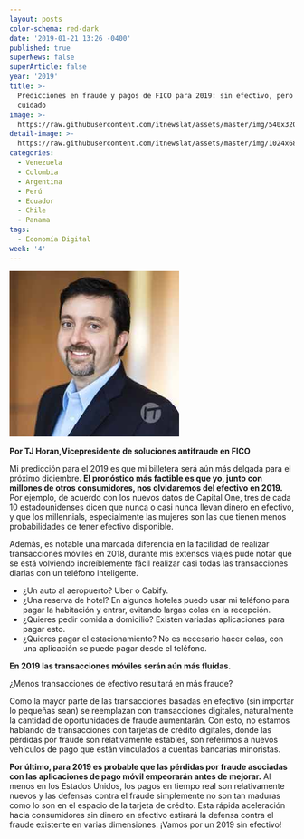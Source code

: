 ```yaml
---
layout: posts
color-schema: red-dark
date: '2019-01-21 13:26 -0400'
published: true
superNews: false
superArticle: false
year: '2019'
title: >-
  Predicciones en fraude y pagos de FICO para 2019: sin efectivo, pero con
  cuidado
image: >-
  https://raw.githubusercontent.com/itnewslat/assets/master/img/540x320/Estafas-digitales-p.jpg
detail-image: >-
  https://raw.githubusercontent.com/itnewslat/assets/master/img/1024x680/Estafas-digitales-g.jpg
categories:
  - Venezuela
  - Colombia
  - Argentina
  - Perú
  - Ecuador
  - Chile
  - Panama
tags:
  - Economía Digital
week: '4'
---
```

![](https://raw.githubusercontent.com/itnewslat/assets/master/img/300x300/TJ-Horan.jpg)

**Por TJ Horan,Vicepresidente de soluciones antifraude en FICO**

Mi predicción para el 2019 es que mi billetera será aún más delgada para el próximo diciembre. **El pronóstico más factible es que yo, junto con millones de otros consumidores, nos olvidaremos del efectivo en 2019.** Por ejemplo, de acuerdo con los nuevos datos de Capital One, tres de cada 10 estadounidenses dicen que nunca o casi nunca llevan dinero en efectivo, y que los millennials, especialmente las mujeres son las que tienen menos probabilidades de tener efectivo disponible.

Además, es notable una marcada diferencia en la facilidad de realizar transacciones móviles en 2018, durante mis extensos viajes pude notar que se está volviendo increíblemente fácil realizar casi todas las transacciones diarias con un teléfono inteligente.

- ¿Un auto al aeropuerto? Uber o Cabify. 
- ¿Una reserva de hotel? En algunos hoteles puedo usar mi teléfono para pagar la habitación y entrar, evitando largas colas en la recepción.
- ¿Quieres pedir comida a domicilio?  Existen variadas aplicaciones para pagar esto. 
- ¿Quieres pagar el estacionamiento? No es necesario hacer colas, con una aplicación se puede pagar desde el teléfono.

**En 2019 las transacciones móviles serán aún más fluidas.**

¿Menos transacciones de efectivo resultará en más fraude? 

Como la mayor parte de las transacciones basadas en efectivo (sin importar lo pequeñas sean) se reemplazan con transacciones digitales, naturalmente la cantidad de oportunidades de fraude aumentarán. Con esto, no estamos hablando de transacciones con tarjetas de crédito digitales, donde las pérdidas por fraude son relativamente estables, son referimos a nuevos vehículos de pago que están vinculados a cuentas bancarias minoristas.

**Por último, para 2019 es probable que las pérdidas por fraude asociadas con las aplicaciones de pago móvil empeorarán antes de mejorar.** Al menos en los Estados Unidos, los pagos en tiempo real son relativamente nuevos y las defensas contra el fraude simplemente no son tan maduras como lo son en el espacio de la tarjeta de crédito. Esta rápida aceleración hacia consumidores sin dinero en efectivo estirará la defensa contra el fraude existente en varias dimensiones. ¡Vamos por un 2019 sin efectivo! 

